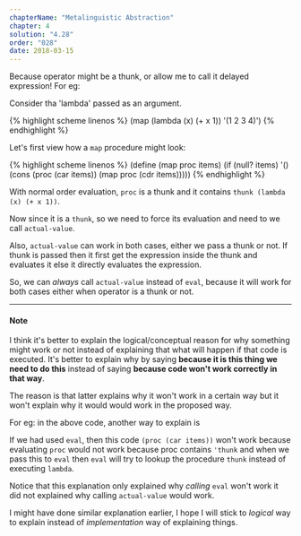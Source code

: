 ```yaml
---
chapterName: "Metalinguistic Abstraction"
chapter: 4
solution: "4.28"
order: "028"
date: 2018-03-15 
---
```


Because operator might be a thunk, or allow me to call it delayed expression! For eg:

Consider tha 'lambda' passed as an argument.

{% highlight scheme linenos %}
(map (lambda (x) (+ x 1)) '(1 2 3 4)')
{% endhighlight %}

Let's first view how a `map` procedure might look:

{% highlight scheme linenos %}
(define (map proc items)
  (if (null? items)
      '()
      (cons (proc (car items))
            (map proc (cdr items)))))
{% endhighlight %}

With normal order evaluation, `proc` is a thunk and it contains `thunk (lambda (x) (+ x 1))`.

Now since it is a `thunk`, so we need to force its evaluation and need to we call `actual-value`.

Also, `actual-value` can work in both cases, either we pass a thunk or not. If thunk is passed then it first get the expression inside the thunk and evaluates it else it directly evaluates the expression.

So, we can *always* call `actual-value` instead of `eval`, because it will work for both cases either when operator is a thunk or not.

-------

#### Note

I think it's better to explain the logical/conceptual reason for why something might work or not instead of explaining that what will happen if that code is executed. It's better to explain why by saying **because it is this thing we need to do this** instead of saying **because code won't work correctly in that way**. 

The reason is that latter explains why it won't work in a certain way but it won't explain why it would would work in the proposed way.

For eg: in the above code, another way to explain is

If we had used `eval`, then this code `(proc (car items))` won't work because evaluating `proc` would not work because proc contains `'thunk` and when we pass this to `eval` then `eval` will try to lookup the procedure `thunk` instead of executing `lambda`.

Notice that this explanation only explained why *calling* `eval` won't work it did not explained why calling `actual-value` would work.

I might have done similar explanation earlier, I hope I will stick to *logical* way to explain instead of *implementation* way of explaining things.

